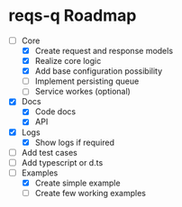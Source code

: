 # reqs-q Roadmap

- [ ] Core
  - [x] Create request and response models
  - [x] Realize core logic
  - [x] Add base configuration possibility
  - [ ] Implement persisting queue
  - [ ] Service workes (optional)
- [x] Docs
  - [x] Code docs
  - [x] API
- [x] Logs
  - [x] Show logs if required
- [ ] Add test cases
- [ ] Add typescript or d.ts
- [ ] Examples
  - [x] Create simple example
  - [ ] Create few working examples
